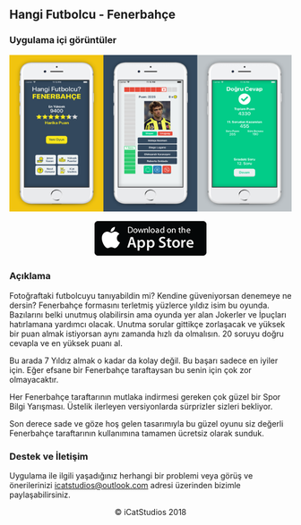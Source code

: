 ## Hangi Futbolcu - Fenerbahçe

### Uygulama içi görüntüler
![Image](https://github.com/webwarrior06/hangifutbolcu/raw/master/images/fblanding.PNG)

<p align="center">
<a href="https://itunes.apple.com/us/app"><img src="https://github.com/webwarrior06/hangifutbolcu/raw/master/images/appstore.png" 
alt="Mağazaya gidin" width="200" height="62"/></a>
</p>

### Açıklama

Fotoğraftaki futbolcuyu tanıyabildin mi? Kendine güveniyorsan denemeye ne dersin? Fenerbahçe formasını terletmiş yüzlerce yıldız isim bu oyunda. Bazılarını belki unutmuş olabilirsin ama oyunda yer alan Jokerler ve İpuçları hatırlamana yardımcı olacak. Unutma sorular gittikçe zorlaşacak ve yüksek bir puan almak istiyorsan aynı zamanda hızlı da olmalısın. 20 soruyu doğru cevapla ve en yüksek puanı al. 

Bu arada 7 Yıldız almak o kadar da kolay değil. Bu başarı sadece en iyiler için. Eğer efsane bir Fenerbahçe taraftaysan bu senin için çok zor olmayacaktır.

Her Fenerbahçe taraftarının mutlaka indirmesi gereken çok güzel bir Spor Bilgi Yarışması. Üstelik ilerleyen versiyonlarda sürprizler sizleri bekliyor.

Son derece sade ve göze hoş gelen tasarımıyla bu güzel oyunu siz değerli Fenerbahçe taraftarının kullanımına tamamen ücretsiz olarak sunduk.

### Destek ve İletişim

Uygulama ile ilgili yaşadığınız herhangi bir problemi veya görüş ve önerilerinizi icatstudios@outlook.com adresi üzerinden bizimle paylaşabilirsiniz.


<p align="center">
© iCatStudios 2018
</p>
